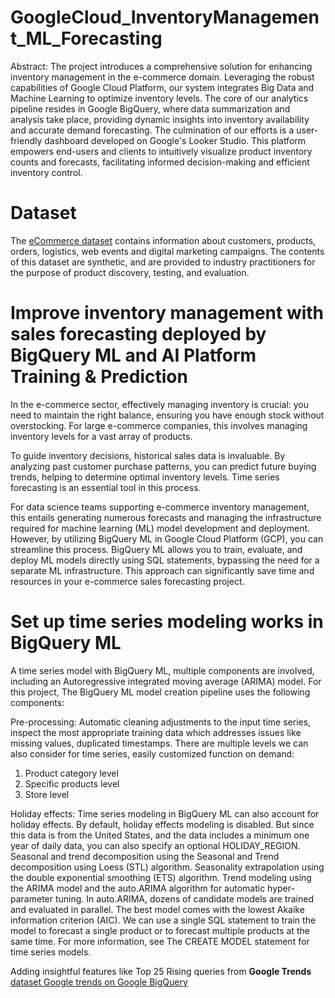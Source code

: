 # GoogleCloud_InventoryManagement_ML_Forecasting

Abstract: The project introduces a comprehensive solution for enhancing inventory management in the e-commerce domain. Leveraging the robust capabilities of Google Cloud Platform, our system integrates Big Data and Machine Learning to optimize inventory levels. The core of our analytics pipeline resides in Google BigQuery, where data summarization and analysis take place, providing dynamic insights into inventory availability and accurate demand forecasting. The culmination of our efforts is a user-friendly dashboard developed on Google's Looker Studio. This platform empowers end-users and clients to intuitively visualize product inventory counts and forecasts, facilitating informed decision-making and efficient inventory control.

# Dataset 

The [eCommerce dataset](https://console.cloud.google.com/marketplace/product/bigquery-public-data/thelook-ecommerce?project=galvanic-portal-404814) contains information about customers, products, orders, logistics, web events and digital marketing campaigns. The contents of this dataset are synthetic, and are provided to industry practitioners for the purpose of product discovery, testing, and evaluation.

# Improve inventory management with sales forecasting deployed by BigQuery ML and AI Platform Training & Prediction

In the e-commerce sector, effectively managing inventory is crucial: you need to maintain the right balance, ensuring you have enough stock without overstocking. For large e-commerce companies, this involves managing inventory levels for a vast array of products.

To guide inventory decisions, historical sales data is invaluable. By analyzing past customer purchase patterns, you can predict future buying trends, helping to determine optimal inventory levels. Time series forecasting is an essential tool in this process.

For data science teams supporting e-commerce inventory management, this entails generating numerous forecasts and managing the infrastructure required for machine learning (ML) model development and deployment. However, by utilizing BigQuery ML in Google Cloud Platform (GCP), you can streamline this process. BigQuery ML allows you to train, evaluate, and deploy ML models directly using SQL statements, bypassing the need for a separate ML infrastructure. This approach can significantly save time and resources in your e-commerce sales forecasting project.



# Set up time series modeling works in BigQuery ML
A time series model with BigQuery ML, multiple components are involved, including an Autoregressive integrated moving average (ARIMA) model. For this project, The BigQuery ML model creation pipeline uses the following components:

Pre-processing: Automatic cleaning adjustments to the input time series, inspect the most appropriate training data which addresses issues like missing values, duplicated timestamps. There are multiple levels we can also consider for time series, easily customized function on demand:
1. Product category level
2. Specific products level
3. Store level

Holiday effects: Time series modeling in BigQuery ML can also account for holiday effects. By default, holiday effects modeling is disabled. But since this data is from the United States, and the data includes a minimum one year of daily data, you can also specify an optional HOLIDAY_REGION. 
Seasonal and trend decomposition using the Seasonal and Trend decomposition using Loess (STL) algorithm. Seasonality extrapolation using the double exponential smoothing (ETS) algorithm.
Trend modeling using the ARIMA model and the auto.ARIMA algorithm for automatic hyper-parameter tuning. In auto.ARIMA, dozens of candidate models are trained and evaluated in parallel. The best model comes with the lowest Akaike information criterion (AIC).
We can use a single SQL statement to train the model to forecast a single product or to forecast multiple products at the same time. For more information, see The CREATE MODEL statement for time series models.

Adding insightful features like Top 25 Rising queries from **Google Trends** <td>
      <a href="https://console.cloud.google.com/marketplace/product/bigquery-public-datasets/google-search-trends?_ga=2.261190030.2019434361.1656948847-1975246695.1656948843&project=galvanic-portal-404814">
        <img src="https://i.ibb.co/RhC6V4R/googletrends-81-1-1.png" alt="">dataset Google trends on Google BigQuery </a>
    </td>


